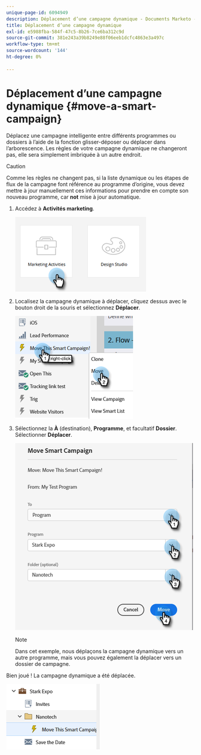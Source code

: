 ```yaml
---
unique-page-id: 6094949
description: Déplacement d’une campagne dynamique - Documents Marketo - Documentation du produit
title: Déplacement d’une campagne dynamique
exl-id: e5988fba-584f-47c5-8b26-7ce6ba312c9d
source-git-commit: 381e243a39b8249e88f06eeb1dcfc4863e3a497c
workflow-type: tm+mt
source-wordcount: '144'
ht-degree: 0%

---
```


# Déplacement d’une campagne dynamique {#move-a-smart-campaign}

Déplacez une campagne intelligente entre différents programmes ou dossiers à l’aide de la fonction glisser-déposer ou déplacer dans l’arborescence. Les règles de votre campagne dynamique ne changeront pas, elle sera simplement imbriquée à un autre endroit.

>[!CAUTION]
>
>Comme les règles ne changent pas, si la liste dynamique ou les étapes de flux de la campagne font référence au programme d’origine, vous devez mettre à jour manuellement ces informations pour prendre en compte son nouveau programme, car **not** mise à jour automatique.

1. Accédez à **Activités marketing**.

   ![](assets/move-a-smart-campaign-1.png)

1. Localisez la campagne dynamique à déplacer, cliquez dessus avec le bouton droit de la souris et sélectionnez **Déplacer**.

   ![](assets/move-a-smart-campaign-2.png)

1. Sélectionnez la **À** (destination), **Programme**, et facultatif **Dossier**. Sélectionner **Déplacer**.

   ![](assets/move-a-smart-campaign-3.png)

   >[!NOTE]
   >
   >Dans cet exemple, nous déplaçons la campagne dynamique vers un autre programme, mais vous pouvez également la déplacer vers un dossier de campagne.

Bien joué ! La campagne dynamique a été déplacée.

![](assets/move-a-smart-campaign-4.png)
